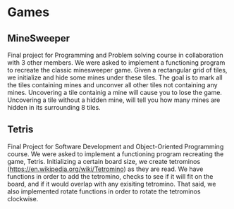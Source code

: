 # Games

## MineSweeper
Final project for Programming and Problem solving course in collaboration with 3 other members. 
We were asked to implement a functioning program to recreate the classic minesweeper game. 
Given a rectangular grid of tiles, we initialize and hide some mines under these tiles. 
The goal is to mark all the tiles containing mines and unconver all other tiles not containing any mines. 
Uncovering a tile containig a mine will cause you to lose the game. 
Uncovering a tile without a hidden mine, will tell you how many mines are hidden in its surrounding 8 tiles. 

## Tetris
Final Project for Software Development and Object-Oriented Programming course.
We were asked to implement a functioning program recreating the game, Tetris. 
Initializing a certain board size, we create tetrominos (https://en.wikipedia.org/wiki/Tetromino) as they are read.
We have functions in order to add the tetromino, checks to see if it will fit on the board, and if it would overlap with any exisiting tetromino.
That said, we also implemented rotate functions in order to rotate the tetrominos clockwise.
